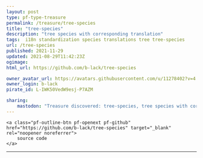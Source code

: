 ```yaml
---
layout: post
type: pf-type-treasure
permalink: /treasure/tree-species
title: "tree-species"
description: "tree species with corresponding translation"
tags:  i18n standardization species translations tree tree-species
url: /tree-species
published: 2021-11-29
updated: 2021-08-29T11:42:23Z
ogimage: 
html_url: https://github.com/b-lack/tree-species

owner_avatar_url: https://avatars.githubusercontent.com/u/11278402?v=4
owner_login: b-lack
pirate_id: L-IWK50VedW9esj-P7AZM

sharing:
    mastodon: "Treasure discovered: tree-species, tree species with corresponding translation"
---
```


<div class="text-center">

    
    <a class="pf-outline-btn pf-openext pf-github" href="https://github.com/b-lack/tree-species" target="_blank" rel="noopener noreferrer">
        source code
    </a>
    
    

    
</div>





<div class="pf-night-sky-spacer">
    <div id="pf-night-sky" data-stars="1" data-owner="b-lack" data-repo="tree-species">
        <div id="pf-open-dialog" class="pf-meta-star pf-star-todo"></div>
        <dialog id="pf-star-dialog">
            Star this Repository to putt a smile on the Developers face.
            <br/>
            <div class="pf-row">
                <div class="pf-grow"></div>
                <div><a class="pf-unterlines" href="https://github.com/b-lack/tree-species" target="_blank">VISIT REPOSITORY</a></div>
            </div>
        </dialog>
    </div>
</div>

<hr class="gf-seperator">

